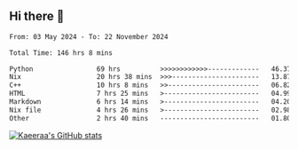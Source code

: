## Hi there 👋

<!--START_SECTION:waka-->

```txt
From: 03 May 2024 - To: 22 November 2024

Total Time: 146 hrs 8 mins

Python                69 hrs          >>>>>>>>>>>>-------------   46.37 %
Nix                   20 hrs 38 mins  >>>----------------------   13.87 %
C++                   10 hrs 8 mins   >>-----------------------   06.82 %
HTML                  7 hrs 25 mins   >------------------------   04.99 %
Markdown              6 hrs 14 mins   >------------------------   04.20 %
Nix file              4 hrs 26 mins   >------------------------   02.98 %
Other                 2 hrs 40 mins   -------------------------   01.80 %
```

<!--END_SECTION:waka-->

[![Kaeeraa's GitHub stats](https://github-readme-stats.vercel.app/api?username=kaeeraa)](https://github.com/kaeeraa/github-readme-stats)
